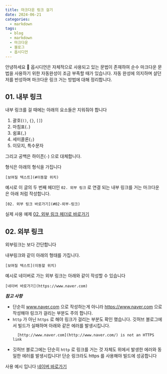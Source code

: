 ```yaml
---
title: 마크다운 링크 걸기
date: 2024-06-21
categories:
  - markdown
tags:
  - blog
  - markdown
  - 마크다운
  - 블로그
  - 옵시디언
---
```

안녕하세요 🐸
옵시디언은 자체적으로 사용되고 있는 문법이 존재하여 순수 마크다운 문법을 사용하기 위한 자동완성이 조금 부족할 때가 있습니다.
자동 완성에 의지하며 살던 저를 반성하며 마크다운 링크 거는 방법에 대해 정리합니다.

## 01. 내부 링크
내부 링크를 걸 때에는 아래의 요소들은 지워줘야 합니다
1. 괄호(`()`, `{}`, `[]`)
2. 마침표(`.`)
3. 쉼표(`,`)
4. 세미콜론(`;`)
5. 이모지, 특수문자

그리고 공백은 하이픈(`-`) 으로 대체합니다.

형식은 아래의 형식을 가집니다
```
[보여질 텍스트](#이동할 위치)
```

예시로 이 글의 두 번째 헤더인 `02. 외부 링크` 로 연결 되는 내부 링크를 거는 마크다운은 아래 처럼 작성합니다.
```
[02. 외부 링크 바로가기](#02-외부-링크)
```

실제 사용 예제
[02. 외부 링크 헤더로 바로가기](#02-외부-링크)


## 02. 외부 링크

외부링크는 보다 간단합니다

내부링크와 같이 아래의 형태를 가집니다.
```
[보여질 텍스트](이동할 위치)
```

예시로 네이버로 가는 외부 링크는 아래와 같이 작성할 수 있습니다
```
[네이버 바로가기](https://www.naver.com)
```

***참고 사항***
- 단순히 www.naver.com 으로 작성하는게 아니라 https://www.naver.com 으로 작성해야 링크가 걸리는 부분도 주의 합니다.
- `http` 가 아닌 `https` 로 해야 링크가 걸리는 부분도 확인 했습니다. 깃허브 블로그에서 빌드가 실패하며 아래와 같은 에러를 발생시킵니다.
  ```
	[http://www.naver.com](http://www.naver.com/) is not an HTTPS link
	```  
- 깃허브 블로그에는 단순히 `http` 로 링크를 거는 것 자체도 위에서 발생한 에러와 동일한 에러를 발생시킵니다! 단순 링크라도 https 를 사용해야 빌드에 성공합니다


사용 예시 입니다
[네이버 바로가기](https://www.naver.com)